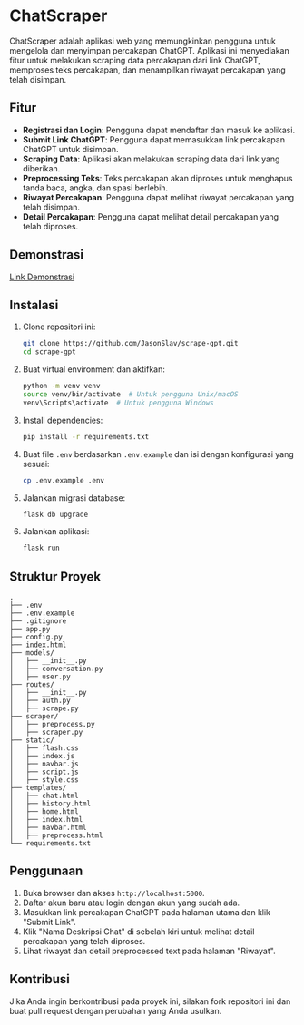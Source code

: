 # ChatScraper

ChatScraper adalah aplikasi web yang memungkinkan pengguna untuk mengelola dan menyimpan percakapan ChatGPT. Aplikasi ini menyediakan fitur untuk melakukan scraping data percakapan dari link ChatGPT, memproses teks percakapan, dan menampilkan riwayat percakapan yang telah disimpan.

## Fitur

- **Registrasi dan Login**: Pengguna dapat mendaftar dan masuk ke aplikasi.
- **Submit Link ChatGPT**: Pengguna dapat memasukkan link percakapan ChatGPT untuk disimpan.
- **Scraping Data**: Aplikasi akan melakukan scraping data dari link yang diberikan.
- **Preprocessing Teks**: Teks percakapan akan diproses untuk menghapus tanda baca, angka, dan spasi berlebih.
- **Riwayat Percakapan**: Pengguna dapat melihat riwayat percakapan yang telah disimpan.
- **Detail Percakapan**: Pengguna dapat melihat detail percakapan yang telah diproses.

## Demonstrasi
[Link Demonstrasi](https://drive.google.com/file/d/1bpjwQ4yAxkXqSokcM4bS9xZr7OEAndK3/view?usp=drive_link)

## Instalasi

1. Clone repositori ini:

    ```sh
    git clone https://github.com/JasonSlav/scrape-gpt.git
    cd scrape-gpt
    ```

2. Buat virtual environment dan aktifkan:

    ```sh
    python -m venv venv
    source venv/bin/activate  # Untuk pengguna Unix/macOS
    venv\Scripts\activate  # Untuk pengguna Windows
    ```

3. Install dependencies:

    ```sh
    pip install -r requirements.txt
    ```

4. Buat file `.env` berdasarkan `.env.example` dan isi dengan konfigurasi yang sesuai:

    ```sh
    cp .env.example .env
    ```

5. Jalankan migrasi database:

    ```sh
    flask db upgrade
    ```

6. Jalankan aplikasi:

    ```sh
    flask run
    ```

## Struktur Proyek

```
.
├── .env
├── .env.example
├── .gitignore
├── app.py
├── config.py
├── index.html
├── models/
│   ├── __init__.py
│   ├── conversation.py
│   ├── user.py
├── routes/
│   ├── __init__.py
│   ├── auth.py
│   ├── scrape.py
├── scraper/
│   ├── preprocess.py
│   ├── scraper.py
├── static/
│   ├── flash.css
│   ├── index.js
│   ├── navbar.js
│   ├── script.js
│   ├── style.css
├── templates/
│   ├── chat.html
│   ├── history.html
│   ├── home.html
│   ├── index.html
│   ├── navbar.html
│   ├── preprocess.html
└── requirements.txt
```

## Penggunaan

1. Buka browser dan akses `http://localhost:5000`.
2. Daftar akun baru atau login dengan akun yang sudah ada.
3. Masukkan link percakapan ChatGPT pada halaman utama dan klik "Submit Link".
4. Klik "Nama Deskripsi Chat" di sebelah kiri untuk melihat detail percakapan yang telah diproses.
5. Lihat riwayat dan detail preprocessed text pada halaman "Riwayat".

## Kontribusi

Jika Anda ingin berkontribusi pada proyek ini, silakan fork repositori ini dan buat pull request dengan perubahan yang Anda usulkan.

